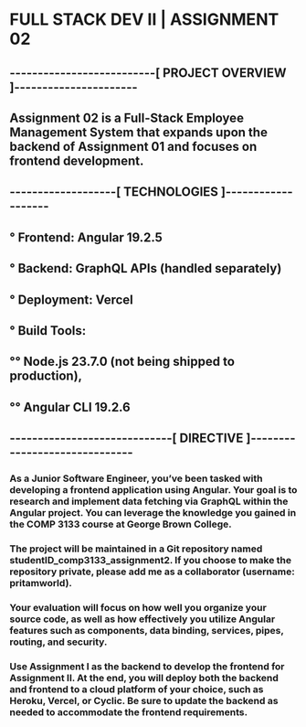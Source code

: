 # FULL STACK DEV II | ASSIGNMENT 02

## --------------------------[ PROJECT OVERVIEW ]----------------------
## Assignment 02 is a Full-Stack Employee Management System that expands upon the backend of Assignment 01 and focuses on frontend development.
## -------------------[ TECHNOLOGIES ]-------------------
## ° **Frontend:** Angular 19.2.5
## ° **Backend:** GraphQL APIs (handled separately)
## ° **Deployment:** Vercel
## ° **Build Tools:** 
## °° Node.js 23.7.0 (not being shipped to production), 
## °° Angular CLI 19.2.6

## -----------------------------[ DIRECTIVE ]------------------------------
### As a Junior Software Engineer, you’ve been tasked with developing a frontend application using Angular. Your goal is to research and implement data fetching via GraphQL within the Angular project. You can leverage the knowledge you gained in the COMP 3133 course at George Brown College.

### The project will be maintained in a Git repository named studentID_comp3133_assignment2. If you choose to make the repository private, please add me as a collaborator (username: pritamworld).

### Your evaluation will focus on how well you organize your source code, as well as how effectively you utilize Angular features such as components, data binding, services, pipes, routing, and security.

### Use Assignment I as the backend to develop the frontend for Assignment II. At the end, you will deploy both the backend and frontend to a cloud platform of your choice, such as Heroku, Vercel, or Cyclic. Be sure to update the backend as needed to accommodate the frontend requirements.
